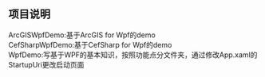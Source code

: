 ## 项目说明
ArcGISWpfDemo:基于ArcGIS for Wpf的demo    
CefSharpWpfDemo:基于CefSharp for Wpf的demo    
WpfDemo:写基于WPF的基本知识，按照功能点分文件夹，通过修改App.xaml的StartupUri更改启动页面     
